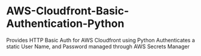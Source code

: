 # AWS-Cloudfront-Basic-Authentication-Python
Provides HTTP Basic Auth for AWS Cloudfront using Python
Authenticates a static User Name, and Password managed through AWS Secrets Manager
